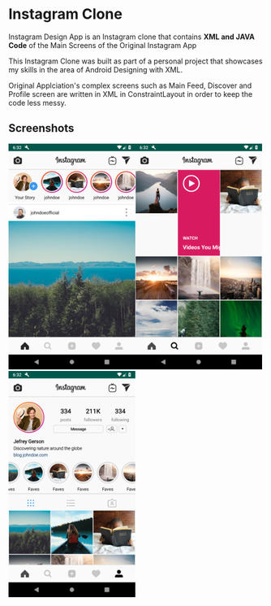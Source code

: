# Instagram Clone


Instagram Design App is an Instagram clone that contains **XML and JAVA Code** of the Main Screens of the Original Instagram App


This Instagram Clone was built as part of a personal project that showcases my skills in the area of Android Designing with XML.

Original Applciation's complex screens such as Main Feed, Discover and Profile screen are written in XML in ConstraintLayout in order to keep the code less messy. 

## Screenshots


<img src ="https://github.com/sshikhar1234/InstagramDesign/blob/master/Screenshot_1569623565.png" width = "250"><img src ="https://github.com/sshikhar1234/InstagramDesign/blob/master/Screenshot_1569623587.png" width = "250"><img src ="https://github.com/sshikhar1234/InstagramDesign/blob/master/Screenshot_1569623598.png" width = "250"> 
